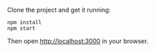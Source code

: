 Clone the project and get it running:
```
npm install
npm start
```

Then open [http://localhost:3000](http://localhost:3000) in your browser.
